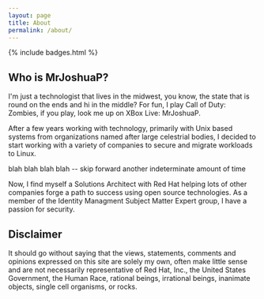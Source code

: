 ```yaml
---
layout: page
title: About
permalink: /about/
---
```


{% include badges.html %}

Who is MrJoshuaP?
-----------------
I'm just a technologist that lives in the midwest, you know, the state that is
round on the ends and hi in the middle?  For fun, I play Call of Duty: Zombies,
if you play, look me up on XBox Live: MrJoshuaP.

After a few years working with technology, primarily with Unix based systems
from organizations named after large celestrial bodies, I decided to start
working with a variety of companies to secure and migrate workloads to Linux.

blah blah blah blah -- skip forward another indeterminate amount of time

Now, I find myself a Solutions Architect with Red Hat helping lots of other
companies forge a path to success using open source technologies.  As a member
of the Identity Managment Subject Matter Expert group, I have a passion for
security.

Disclaimer
----------
It should go without saying that the views, statements, comments and opinions
expressed on this site are solely my own, often make little sense and are not
necessarily representative of Red Hat, Inc., the United States Government,
the Human Race, rational beings, irrational beings, inanimate objects, single
cell organisms, or rocks.
